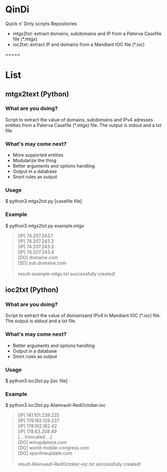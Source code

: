 QinDi
=====

Quick n' Dirty scripts Repositories
- mtgx2txt: extract domains, subdomains and IP from a Paterva Casefile file (*.mtgx)
- ioc2txt: extract IP and domains from a Mandiant IOC file (*.ioc)

=====
# List

## mtgx2text (Python)

### What are you doing?
Script to extract the value of domains, subdomains and IPv4 adresses entities from a Paterva Casefile (*.mtgx) file. The output is stdout and a txt file.

### What's may come next?
- More supported entities
- Modularize the thing
- Better arguments and options handling
- Output in a database
- Snort rules as output

### Usage
$ python3 mtgx2txt.py [casefile file]

### Example 
$ python3 mtgx2txt.py example.mtgx
> [IP] 74.207.243.1 <br />
> [IP] 74.207.243.2 <br />
> [IP] 74.207.243.3 <br />
> [IP] 74.207.243.4 <br />
> [DO] domaine.com <br />
> [SD] sub.domaine.com <br />
>  <br />
> result-example-mtgx.txt successfully created! <br /> 

## ioc2txt (Python)

### What are you doing?
Script to extract the value of domainsand IPv4 in Mandiant IOC (*.ioc) file. The output is stdout and a txt file.

### What's may come next?
- Better arguments and options handling
- Output in a database
- Snort rules as output

### Usage
$ python3 ioc2txt.py [ioc file]

### Example 
$ python3 ioc2txt.py Alienvault-RedOctober.ioc
> [IP] 141.101.239.225 <br />
> [IP] 178.162.129.237 <br />
> [IP] 178.162.182.42 <br />
> [IP] 178.63.208.49 <br />
> [... troncated ...] <br />
> [DO] winupdateos.com<br />
> [DO] world-mobile-congress.com<br />
> [DO] xponlineupdate.com<br />
>  <br />
> result-Alienvault-RedOctober-ioc.txt seccessfully created! 
